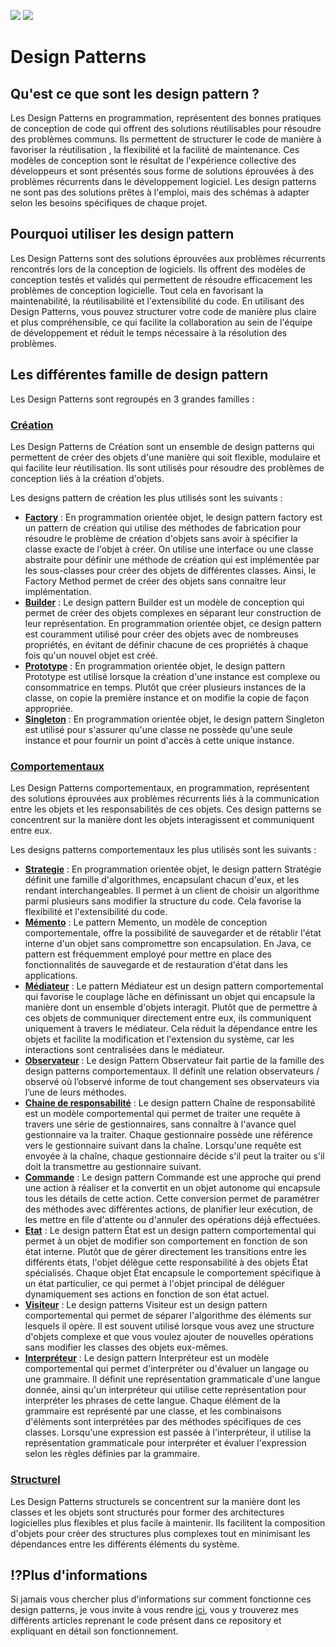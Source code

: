 [![](https://img.shields.io/badge/Java-ED8B00?style=for-the-badge&logo=java&logoColor=white)](https://www.java.com/ "java")
![](https://img.shields.io/badge/-French-blue?style=for-the-badge)

# Design Patterns
## Qu'est ce que sont les design pattern ?
Les Design Patterns en programmation, représentent des bonnes pratiques de conception de code qui offrent des solutions réutilisables pour résoudre des problèmes communs. Ils permettent de structurer le code de manière à favoriser la réutilisation , la flexibilité et la facilité de maintenance. Ces modèles de conception sont le résultat de l'expérience collective des développeurs et sont présentés sous forme de solutions éprouvées à des problèmes récurrents dans le développement logiciel. Les design patterns ne sont pas des solutions prêtes à l'emploi, mais des schémas à adapter selon les besoins spécifiques de chaque projet.

## Pourquoi utiliser les design pattern
Les Design Patterns sont des solutions éprouvées aux problèmes récurrents rencontrés lors de la conception de logiciels. Ils offrent des modèles de conception testés et validés qui permettent de résoudre efficacement les problèmes de conception logicielle. Tout cela en favorisant la maintenabilité, la réutilisabilité et l'extensibilité du code.
En utilisant des Design Patterns, vous pouvez structurer votre code de manière plus claire et plus compréhensible, ce qui facilite la collaboration au sein de l'équipe de développement et réduit le temps nécessaire à la résolution des problèmes.

## Les différentes famille de design pattern
Les Design Patterns sont regroupés en 3 grandes familles :

### [Création](src/main/java/creation)
Les Design Patterns de Création sont un ensemble de design patterns qui permettent de créer des objets d'une manière qui soit flexible, modulaire et qui facilite leur réutilisation. Ils sont utilisés pour résoudre des problèmes de conception liés à la création d'objets.

Les designs pattern de création les plus utilisés sont les suivants :
- **[Factory](src/main/java/creation/factory)** : En programmation orientée objet, le design pattern factory est un pattern de création qui utilise des méthodes de fabrication pour résoudre le problème de création d'objets sans avoir à spécifier la classe exacte de l'objet à créer. On utilise une interface ou une classe abstraite pour définir une méthode de création qui est implémentée par les sous-classes pour créer des objets de différentes classes. Ainsi, le Factory Method permet de créer des objets sans connaitre leur implémentation.
- **[Builder](src/main/java/creation/builder)** : Le design pattern Builder est un modèle de conception qui permet de créer des objets complexes en séparant leur construction de leur représentation. En programmation orientée objet, ce design pattern est couramment utilisé pour créer des objets avec de nombreuses propriétés, en évitant de définir chacune de ces propriétés à chaque fois qu'un nouvel objet est créé.
- **[Prototype](src/main/java/creation/prototype)** : En programmation orientée objet, le design pattern Prototype est utilisé lorsque la création d'une instance est complexe ou consommatrice en temps. Plutôt que créer plusieurs instances de la classe, on copie la première instance et on modifie la copie de façon appropriée.
- **[Singleton](src/main/java/creation/singleton)** : En programmation orientée objet, le design pattern Singleton est utilisé pour s'assurer qu'une classe ne possède qu'une seule instance et pour fournir un point d'accès à cette unique instance.

### [Comportementaux](src/main/java/behavioral)
Les Design Patterns comportementaux, en programmation, représentent des solutions éprouvées aux problèmes récurrents liés à la communication entre les objets et les responsabilités de ces objets. Ces design patterns se concentrent sur la manière dont les objets interagissent et communiquent entre eux.

Les designs patterns comportementaux les plus utilisés sont les suivants :

- **[Strategie](src/main/java/behavioral/strategy)** : En programmation orientée objet, le design pattern Stratégie définit une famille d'algorithmes, encapsulant chacun d'eux, et les rendant interchangeables. Il permet à un client de choisir un algorithme parmi plusieurs sans modifier la structure du code. Cela favorise la flexibilité et l'extensibilité du code.
- **[Mémento](src/main/java/behavioral/memento)** : Le pattern Memento, un modèle de conception comportementale, offre la possibilité de sauvegarder et de rétablir l'état interne d'un objet sans compromettre son encapsulation. En Java, ce pattern est fréquemment employé pour mettre en place des fonctionnalités de sauvegarde et de restauration d'état dans les applications.
- **[Médiateur](src/main/java/behavioral/mediator)** : Le pattern Médiateur est un design pattern comportemental qui favorise le couplage lâche en définissant un objet qui encapsule la manière dont un ensemble d'objets interagit. Plutôt que de permettre à ces objets de communiquer directement entre eux, ils communiquent uniquement à travers le médiateur. Cela réduit la dépendance entre les objets et facilite la modification et l'extension du système, car les interactions sont centralisées dans le médiateur.
- **[Observateur](src/main/java/behavioral/observer)** : Le design Pattern Observateur fait partie de la famille des design patterns comportementaux.
Il définît une relation observateurs / observé où l’observé informe de tout changement ses observateurs via l’une de leurs méthodes.
- **[Chaine de responsabilité](src/main/java/behavioral/chainResponsability)** : Le design pattern Chaîne de responsabilité est un modèle comportemental qui permet de traiter une requête à travers une série de gestionnaires, sans connaître à l'avance quel gestionnaire va la traiter.
Chaque gestionnaire possède une référence vers le gestionnaire suivant dans la chaîne. Lorsqu'une requête est envoyée à la chaîne, chaque gestionnaire décide s'il peut la traiter ou s'il doit la transmettre au gestionnaire suivant.
- **[Commande](src/main/java/behavioral/command)** : Le design pattern Commande est une approche qui prend une action à réaliser et la convertit en un objet autonome qui encapsule tous les détails de cette action. Cette conversion permet de paramétrer des méthodes avec différentes actions, de planifier leur exécution, de les mettre en file d'attente ou d'annuler des opérations déjà effectuées.
- **[Etat](src/main/java/behavioral/state)** : Le design pattern État est un design pattern comportemental qui permet à un objet de modifier son comportement en fonction de son état interne.
Plutôt que de gérer directement les transitions entre les différents états, l'objet délègue cette responsabilité à des objets État spécialisés.
Chaque objet État encapsule le comportement spécifique à un état particulier, ce qui permet à l'objet principal de déléguer dynamiquement ses actions en fonction de son état actuel.
- **[Visiteur](src/main/java/behavioral/visitor)** : Le design patterns Visiteur est un design pattern comportemental qui permet de séparer l'algorithme des éléments sur lesquels il opère. Il est souvent utilisé lorsque vous avez une structure d'objets complexe et que vous voulez ajouter de nouvelles opérations sans modifier les classes des objets eux-mêmes.
- **[Interpréteur](src/main/java/behavioral/interpretor)** : Le design pattern Interpréteur est un modèle comportemental qui permet d'interpréter ou d'évaluer un langage ou une grammaire. Il définit une représentation grammaticale d'une langue donnée, ainsi qu'un interpréteur qui utilise cette représentation pour interpréter les phrases de cette langue.
Chaque élément de la grammaire est représenté par une classe, et les combinaisons d'éléments sont interprétées par des méthodes spécifiques de ces classes. Lorsqu'une expression est passée à l'interpréteur, il utilise la représentation grammaticale pour interpréter et évaluer l'expression selon les règles définies par la grammaire.

### [Structurel](src/main/java/structural)
Les Design Patterns structurels se concentrent sur la manière dont les classes et les objets sont structurés pour former des architectures logicielles plus flexibles et plus facile à maintenir. Ils facilitent la composition d'objets pour créer des structures plus complexes tout en minimisant les dépendances entre les différents éléments du système.


## ⁉️Plus d'informations
Si jamais vous chercher plus d'informations sur comment fonctionne ces design patterns, je vous invite à vous rendre [ici](https://www.sfeir.dev/author/erwan/), vous y trouverez mes différents articles reprenant le code présent dans ce repository et expliquant en détail son fonctionnement.
